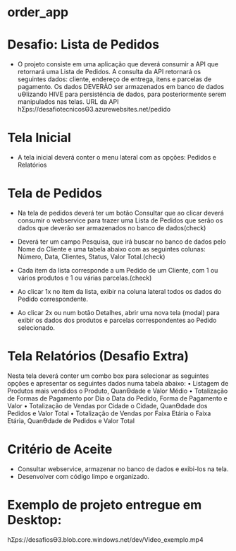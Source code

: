 # order_app

# Desafio: Lista de Pedidos

- O projeto consiste em uma aplicação que deverá consumir a API que retornará uma Lista de Pedidos.
A consulta da API retornará os seguintes dados: cliente, endereço de entrega, itens e parcelas de pagamento.
Os dados DEVERÃO ser armazenados em banco de dados uƟlizando HIVE para persistência de dados, para
posteriormente serem manipulados nas telas.
URL da API hƩps://desafiotecnicosƟ3.azurewebsites.net/pedido

# Tela Inicial
- A tela inicial deverá conter o menu lateral com as opções: Pedidos e Relatórios

# Tela de Pedidos
- Na tela de pedidos deverá ter um botão Consultar que ao clicar deverá consumir o webservice para trazer uma Lista
de Pedidos que serão os dados que deverão ser armazenados no banco de dados(check)

- Deverá ter um campo Pesquisa, que irá buscar no banco de dados pelo Nome do Cliente
 e uma tabela abaixo com as seguintes colunas: Número, Data, Clientes, Status, Valor Total.(check)

- Cada item da lista corresponde a um Pedido de um Cliente, com 1 ou vários produtos e 1 ou várias parcelas.(check)
- Ao clicar 1x no item da lista, exibir na coluna lateral todos os dados do Pedido correspondente.
- Ao clicar 2x ou num botão Detalhes, abrir uma nova tela (modal) para exibir os dados dos produtos e parcelas
correspondentes ao Pedido selecionado.



# Tela Relatórios (Desafio Extra)
Nesta tela deverá conter um combo box para selecionar as seguintes opções e apresentar os seguintes dados numa
tabela abaixo:
• Listagem de Produtos mais vendidos
    o Produto, QuanƟdade e Valor Médio
• Totalização de Formas de Pagamento por Dia
    o Data do Pedido, Forma de Pagamento e Valor
• Totalização de Vendas por Cidade
    o Cidade, QuanƟdade dos Pedidos e Valor Total
• Totalização de Vendas por Faixa Etária
    o Faixa Etária, QuanƟdade de Pedidos e Valor Total

# Critério de Aceite
- Consultar webservice, armazenar no banco de dados e exibi-los na tela.
- Desenvolver com código limpo e organizado.
# Exemplo de projeto entregue em Desktop:
hƩps://desafiosƟ3.blob.core.windows.net/dev/Video_exemplo.mp4